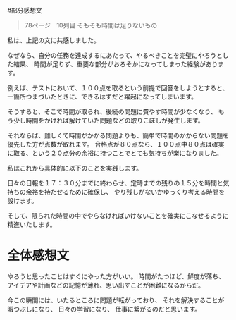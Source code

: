 
#部分感想文

>78ページ　10列目
そもそも時間は足りないもの

私は、上記の文に共感しました。

なぜなら、自分の任務を達成するにあたって、やるべきことを完璧にやろうとした結果、
時間が足りず、重要な部分がおろそかになってしまった経験があります。

例えば、テストにおいて、１００点を取るという前提で回答をしようとすると、
一箇所つまづいたときに、できるはずだと躍起になってしまいます。

そうすると、そこで時間が取られ、後続の問題に費やす時間が少なくなり、
もう少し時間をかければ解けていた問題などの取りこぼしが発生します。

それならば、難しくて時間がかかる問題よりも、簡単で時間のかからない問題を優先した方が点数が取れます。
合格点が８０点なら、１００点中８０点は確実に取る、という２０点分の余裕に持つことでとても気持ちが楽になりました。

私はこれから具体的に以下のことを実践します。

日々の日報を１７：３０分までに終わらせ、定時までの残りの１５分を時間と気持ちの余裕を持たせるために確保し、
やり残しがないかゆっくり考える時間を設けます。

そして、限られた時間の中でやらなければいけないことを確実にこなせるように精進いたします。


# 全体感想文

やろうと思ったことはすぐにやった方がいい。
時間がたつほど、鮮度が落ち、アイデアや計画などの記憶が薄れ、思い出すことが困難になるからだ。

今この瞬間には、いたるところに問題が転がっており、
それを解決することが暇つぶしになり、
日々の学習になり、
仕事に繋がるのだと思います。



